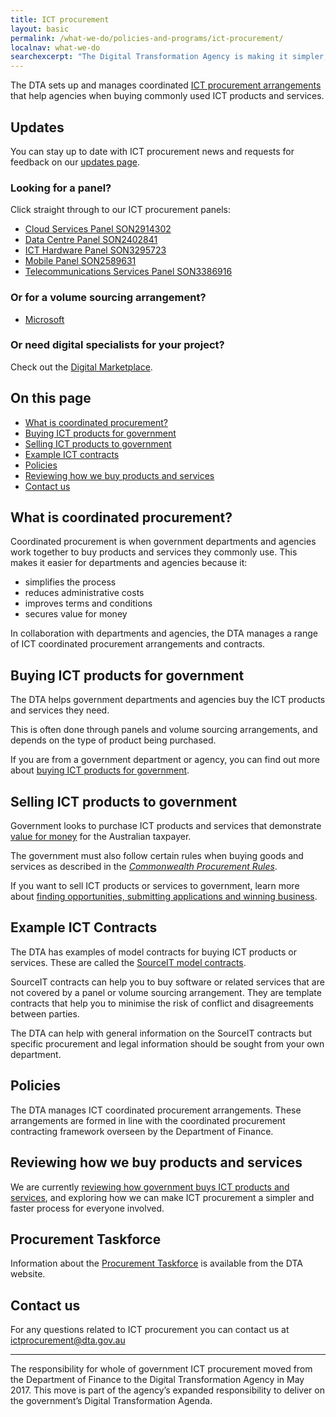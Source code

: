 ```yaml
---
title: ICT procurement
layout: basic
permalink: /what-we-do/policies-and-programs/ict-procurement/
localnav: what-we-do
searchexcerpt: "The Digital Transformation Agency is making it simpler, easier and faster for government departments and agencies to buy Information and Communications Technology (ICT). This page will give you more information about ICT procurement in government."
---
```


The DTA sets up and manages coordinated [ICT procurement arrangements](/what-we-do/policies-and-programs/ict-procurement/buying) that help agencies when buying commonly used ICT products and services.

## Updates

You can stay up to date with ICT procurement news and requests for feedback on our [updates page](/what-we-do/policies-and-programs/ict-procurement/updates/).

### Looking for a panel?

Click straight through to our ICT procurement panels:

- [Cloud Services Panel SON2914302](http://www.finance.gov.au/policy-guides-procurement/cloud-services-panel/)
- [Data Centre Panel SON2402841](http://www.finance.gov.au/tags/data-centres/)
- [ICT Hardware Panel SON3295723](http://www.finance.gov.au/policy-guides-procurement/whole-of-government-ict-hardware-panel/)
- [Mobile Panel SON2589631](http://www.finance.gov.au/policy-guides-procurement/australian-government-telecommunications-arrangements/telecommunications-panels/#Mobile_Panel)
- [Telecommunications Services Panel SON3386916](http://www.finance.gov.au/policy-guides-procurement/australian-government-telecommunications-arrangements/telecommunications-panels/)

### Or for a volume sourcing arrangement?

- [Microsoft](http://www.finance.gov.au/policy-guides-procurement/mvsa/)

### Or need digital specialists for your project?

Check out the [Digital Marketplace](https://marketplace.service.gov.au/).

## On this page

- [What is coordinated procurement?](#what-is-coordinated-procurement)
- [Buying ICT products for government](#buying-ict-products-for-government)
- [Selling ICT products to government](#selling-ict-products-to-government)
- [Example ICT contracts](#example-ict-contracts)
- [Policies](#policies)
- [Reviewing how we buy products and services](#reviewing-how-we-buy-products-and-services)
- [Contact us](#contact-us)

## What is coordinated procurement?

Coordinated procurement is when government departments and agencies work together to buy products and services they commonly use. This makes it easier for departments and agencies because it:

- simplifies the process
- reduces administrative costs
- improves terms and conditions
- secures value for money

In collaboration with departments and agencies, the DTA manages a range of ICT coordinated procurement arrangements and contracts.

## Buying ICT products for government

The DTA helps government departments and agencies buy the ICT products and services they need.

This is often done through panels and volume sourcing arrangements, and depends on the type of product being purchased.

If you are from a government department or agency, you can find out more about [buying ICT products for government](/what-we-do/policies-and-programs/ict-procurement/buying).

## Selling ICT products to government

Government looks to purchase ICT products and services that demonstrate [value for money](https://www.finance.gov.au/procurement/procurement-policy-and-guidance/commonwealth-procurement-rules/) for the Australian taxpayer.

The government must also follow certain rules when buying goods and services as described in the [*Commonwealth Procurement Rules*](https://www.finance.gov.au/procurement/procurement-policy-and-guidance/commonwealth-procurement-rules/).

If you want to sell ICT products or services to government, learn more about [finding opportunities, submitting applications and winning business](/what-we-do/policies-and-programs/ict-procurement/selling).

## Example ICT Contracts

The DTA has examples of model contracts for buying ICT products or services. These are called the [SourceIT model contracts](http://www.finance.gov.au/policy-guides-procurement/sourceit-model-contracts/).

SourceIT contracts can help you to buy software or related services that are not covered by a panel or volume sourcing arrangement. They are template contracts that help you to minimise the risk of conflict and disagreements between parties.

The DTA can help with general information on the SourceIT contracts but specific procurement and legal information should be sought from your own department.

## Policies

The DTA manages ICT coordinated procurement arrangements. These arrangements are formed in line with the coordinated procurement contracting framework overseen by the Department of Finance.

## Reviewing how we buy products and services

We are currently [reviewing how government buys ICT products and services](/what-we-do/policies-and-programs/ict-procurement/ict-procurement-review/), and exploring how we can make ICT procurement a simpler and faster process for everyone involved.

## Procurement Taskforce

Information about the [Procurement Taskforce](/what-we-do/policies-and-programs/ict-procurement/ict-procurement-review/) is available from the DTA website.

## Contact us

For any questions related to ICT procurement you can contact us at [ictprocurement@dta.gov.au](mailto:ictprocurement@dta.gov.au)

---

The responsibility for whole of government ICT procurement moved from the Department of Finance to the Digital Transformation Agency in May 2017. This move is part of the agency’s expanded responsibility to deliver on the government’s Digital Transformation Agenda.
